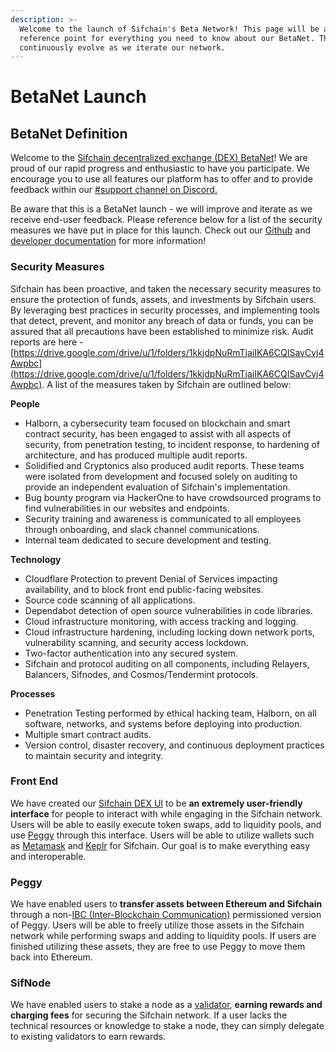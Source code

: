 ```yaml
---
description: >-
  Welcome to the launch of Sifchain's Beta Network! This page will be a
  reference point for everything you need to know about our BetaNet. This will
  continuously evolve as we iterate our network.
---
```


# BetaNet Launch

## BetaNet Definition

Welcome to the [Sifchain decentralized exchange (DEX) BetaNet](https://medium.com/sifchain-finance/betanet-launch-7b7eed1d27d8)! We are proud of our rapid progress and enthusiastic to have you participate. We encourage you to use all features our platform has to offer and to provide feedback within our [#support channel on Discord](https://discord.gg/sifchain-769209144515100693)[.](https://discord.gg/sifchain-769209144515100693)

Be aware that this is a BetaNet launch - we will improve and iterate as we receive end-user feedback. Please reference below for a list of the security measures we have put in place for this launch. Check out our [Github](https://github.com/Sifchain/sifnode) and [developer documentation](https://github.com/Sifchain/sifnode/tree/develop/docs) for more information!

### Security Measures <a href="#3857" id="3857"></a>

Sifchain has been proactive, and taken the necessary security measures to ensure the protection of funds, assets, and investments by Sifchain users. By leveraging best practices in security processes, and implementing tools that detect, prevent, and monitor any breach of data or funds, you can be assured that all precautions have been established to minimize risk. Audit reports are here - [https://drive.google.com/drive/u/1/folders/1kkjdpNuRmTjaiIKA6CQISavCvj4Awpbc](https://drive.google.com/drive/u/1/folders/1kkjdpNuRmTjaiIKA6CQISavCvj4Awpbc). A list of the measures taken by Sifchain are outlined below:

**People**

* Halborn, a cybersecurity team focused on blockchain and smart contract security, has been engaged to assist with all aspects of security, from penetration testing, to incident response, to hardening of architecture, and has produced multiple audit reports.
* Solidified and Cryptonics also produced audit reports.  These teams were isolated from development and focused solely on auditing to provide an independent evaluation of Sifchain's implementation.
* Bug bounty program via HackerOne to have crowdsourced programs to find vulnerabilities in our websites and endpoints.
* Security training and awareness is communicated to all employees through onboarding, and slack channel communications.
* Internal team dedicated to secure development and testing.

**Technology**

* Cloudflare Protection to prevent Denial of Services impacting availability, and to block front end public-facing websites.
* Source code scanning of all applications.
* Dependabot detection of open source vulnerabilities in code libraries.
* Cloud infrastructure monitoring, with access tracking and logging.
* Cloud infrastructure hardening, including locking down network ports, vulnerability scanning, and security access lockdown.
* Two-factor authentication into any secured system.
* Sifchain and protocol auditing on all components, including Relayers, Balancers, Sifnodes, and Cosmos/Tendermint protocols.

**Processes**

* Penetration Testing performed by ethical hacking team, Halborn, on all software, networks, and systems before deploying into production.
* Multiple smart contract audits.
* Version control, disaster recovery, and continuous deployment practices to maintain security and integrity.

### Front End <a href="#3857" id="3857"></a>

We have created our [Sifchain DEX UI](https://dex.sifchain.finance/) to be **an extremely user-friendly interface** for people to interact with while engaging in the Sifchain network. Users will be able to easily execute token swaps, add to liquidity pools, and use [Peggy](https://blog.cosmos.network/sifchain-announces-peggy-cosmos-ethereum-cross-chain-bridge-eeb46a8f91db) through this interface. Users will be able to utilize wallets such as [Metamask](https://metamask.io/) and [Keplr](https://wallet.keplr.app/#/dashboard) for Sifchain. Our goal is to make everything easy and interoperable.

### Peggy <a href="#aad4" id="aad4"></a>

We have enabled users to **transfer assets between Ethereum and Sifchain** through a non-[IBC (Inter-Blockchain Communication)](https://cosmos.network/ibc) permissioned version of Peggy. Users will be able to freely utilize those assets in the Sifchain network while performing swaps and adding to liquidity pools. If users are finished utilizing these assets, they are free to use Peggy to move them back into Ethereum.

### SifNode <a href="#75f2" id="75f2"></a>

We have enabled users to stake a node as a [validator](https://medium.com/sifchain-finance/validator-in-a-box-plug-and-play-passive-income-generator-47f4d26e428e), **earning rewards and charging fees** for securing the Sifchain network. If a user lacks the technical resources or knowledge to stake a node, they can simply delegate to existing validators to earn rewards.
